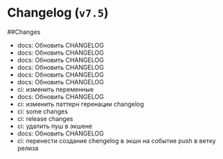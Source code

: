 # Changelog (`v7.5`)

##Changes
- docs: Обновить CHANGELOG
- docs: Обновить CHANGELOG
- docs: Обновить CHANGELOG
- docs: Обновить CHANGELOG
- docs: Обновить CHANGELOG
- docs: Обновить CHANGELOG
- ci: изменить переменные
- docs: Обновить CHANGELOG
- ci: изменить паттерн геренации changelog
- ci: some changes
- ci: release changes
- ci: удалить пуш в экшене
- docs: Обновить CHANGELOG
- ci: перенести создание chengelog в экшн на событие push в ветку релиза
